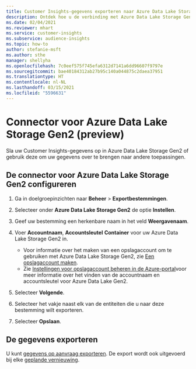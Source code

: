 ```yaml
---
title: Customer Insights-gegevens exporteren naar Azure Data Lake Storage Gen2
description: Ontdek hoe u de verbinding met Azure Data Lake Storage Gen2 configureert.
ms.date: 02/04/2021
ms.reviewer: mhart
ms.service: customer-insights
ms.subservice: audience-insights
ms.topic: how-to
author: stefanie-msft
ms.author: sthe
manager: shellyha
ms.openlocfilehash: 7c0eef575f745efa6312d7141a6dd96607f9797e
ms.sourcegitcommit: bae40184312ab27b95c140a044875c2daea37951
ms.translationtype: HT
ms.contentlocale: nl-NL
ms.lasthandoff: 03/15/2021
ms.locfileid: "5596631"
---
```

# <a name="connector-for-azure-data-lake-storage-gen2-preview"></a>Connector voor Azure Data Lake Storage Gen2 (preview)

Sla uw Customer Insights-gegevens op in Azure Data Lake Storage Gen2 of gebruik deze om uw gegevens over te brengen naar andere toepassingen.

## <a name="configure-the-connector-for-azure-data-lake-storage-gen2"></a>De connector voor Azure Data Lake Storage Gen2 configureren

1. Ga in doelgroepinzichten naar **Beheer** > **Exportbestemmingen**.

1. Selecteer onder **Azure Data Lake Storage Gen2** de optie **Instellen**.

1. Geef uw bestemming een herkenbare naam in het veld **Weergavenaam**.

1. Voer **Accountnaam**, **Accountsleutel** **Container** voor uw Azure Data Lake Storage Gen2 in.
    - Voor informatie over het maken van een opslagaccount om te gebruiken met Azure Data Lake Storage Gen2, zie [Een opslagaccount maken](/azure/storage/blobs/create-data-lake-storage-account)​. 
    - Zie [Instellingen voor opslagaccount beheren in de Azure-portal](/azure/storage/common/storage-account-manage)​voor meer informatie over het vinden van de accountnaam en accountsleutel voor Azure Data Lake Gen2.

1. Selecteer **Volgende**.

1. Selecteer het vakje naast elk van de entiteiten die u naar deze bestemming wilt exporteren.

1. Selecteer **Opslaan**.

## <a name="export-the-data"></a>De gegevens exporteren

U kunt [gegevens op aanvraag exporteren](export-destinations.md#export-data-on-demand). De export wordt ook uitgevoerd bij elke [geplande vernieuwing](system.md#schedule-tab).